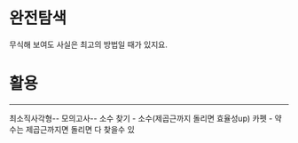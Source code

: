 # 완전탐색
무식해 보여도 사실은 최고의 방법일 때가 있지요.

# 활용
---
최소직사각형--
모의고사--
소수 찾기 - 소수(제곱근까지 돌리면 효율성up)
카펫 - 약수는 제곱근까지면 돌리면 다 찾을수 있